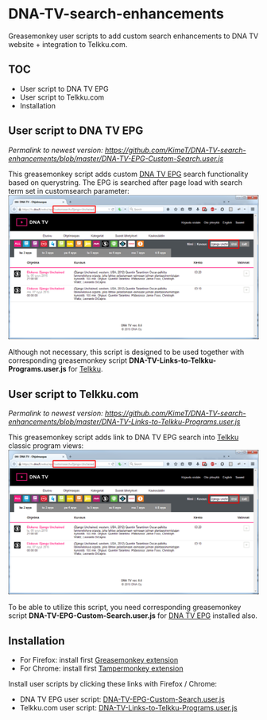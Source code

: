 # DNA-TV-search-enhancements

Greasemonkey user scripts to add custom search enhancements to DNA TV website + integration to Telkku.com.

## TOC
<!-- MarkdownTOC -->

- User script to DNA TV EPG
- User script to Telkku.com
- Installation

<!-- /MarkdownTOC -->


## User script to DNA TV EPG

*Permalink to newest version: <https://github.com/KimeT/DNA-TV-search-enhancements/blob/master/DNA-TV-EPG-Custom-Search.user.js>*

This greasemonkey script adds custom [DNA TV EPG](https://tv.dna.fi/webui/epg "DNA TV - Ohjelmaopas") search functionality based on querystring. The EPG is searched after page load with search term set in customsearch parameter:
![Telkku screenshot](images/DNA-TV_customsearch.png)

Although not necessary, this script is designed to be used together with corresponding greasemonkey script **DNA-TV-Links-to-Telkku-Programs.user.js** for [Telkku](http://classic.telkku.com/ "Telkku.com").


## User script to Telkku.com

*Permalink to newest version: <https://github.com/KimeT/DNA-TV-search-enhancements/blob/master/DNA-TV-Links-to-Telkku-Programs.user.js>*

This greasemonkey script adds link to DNA TV EPG search into [Telkku](http://classic.telkku.com/ "Telkku.com") classic program views:
![DNA TV EPG screenshot](images/DNA-TV_customsearch.png)

To be able to utilize this script, you need corresponding greasemonkey script **DNA-TV-EPG-Custom-Search.user.js** for [DNA TV EPG](https://tv.dna.fi/webui/epg "DNA TV - Ohjelmaopas") installed also.


## Installation

- For Firefox: install first [Greasemonkey extension](https://addons.mozilla.org/fi/firefox/addon/greasemonkey/)
- For Chrome: install first [Tampermonkey extension](https://chrome.google.com/webstore/detail/tampermonkey/dhdgffkkebhmkfjojejmpbldmpobfkfo)

Install user scripts by clicking these links with Firefox / Chrome:

- DNA TV EPG user script: [DNA-TV-EPG-Custom-Search.user.js](DNA-TV-EPG-Custom-Search.user.js)
- Telkku.com user script: [DNA-TV-Links-to-Telkku-Programs.user.js](DNA-TV-Links-to-Telkku-Programs.user.js)
